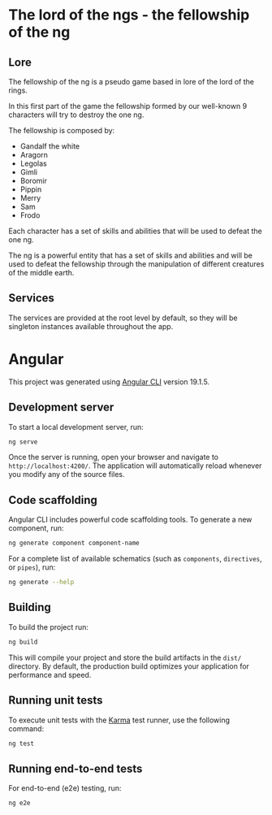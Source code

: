 # The lord of the ngs - the fellowship of the ng

## Lore

The fellowship of the ng is a pseudo game based in lore of the lord of the rings.

In this first part of the game the fellowship formed by our well-known 9 characters will try to destroy the one ng. 

The fellowship is composed by:

- Gandalf the white
- Aragorn
- Legolas
- Gimli
- Boromir
- Pippin
- Merry
- Sam
- Frodo

Each character has a set of skills and abilities that will be used to defeat the one ng.

The ng is a powerful entity that has a set of skills and abilities and will be used to defeat the fellowship through the manipulation of different creatures of the middle earth.


## Services

The services are provided at the root level by default, so they will be singleton instances available throughout the app.



# Angular 

This project was generated using [Angular CLI](https://github.com/angular/angular-cli) version 19.1.5.

## Development server

To start a local development server, run:

```bash
ng serve
```

Once the server is running, open your browser and navigate to `http://localhost:4200/`. The application will automatically reload whenever you modify any of the source files.

## Code scaffolding

Angular CLI includes powerful code scaffolding tools. To generate a new component, run:

```bash
ng generate component component-name
```

For a complete list of available schematics (such as `components`, `directives`, or `pipes`), run:

```bash
ng generate --help
```

## Building

To build the project run:

```bash
ng build
```

This will compile your project and store the build artifacts in the `dist/` directory. By default, the production build optimizes your application for performance and speed.

## Running unit tests

To execute unit tests with the [Karma](https://karma-runner.github.io) test runner, use the following command:

```bash
ng test
```

## Running end-to-end tests

For end-to-end (e2e) testing, run:

```bash
ng e2e
```



